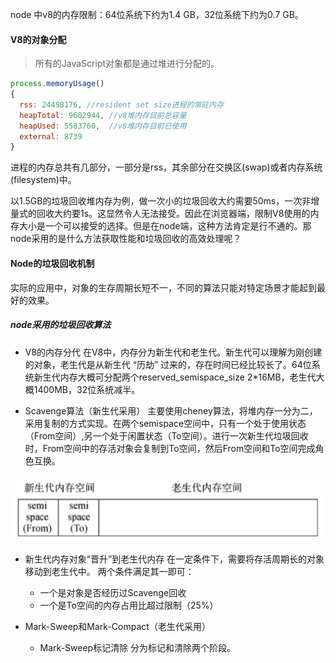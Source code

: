 

node 中v8的内存限制：64位系统下约为1.4 GB，32位系统下约为0.7 GB。

#### V8的对象分配
> 所有的JavaScript对象都是通过堆进行分配的。
```javascript
process.memoryUsage()
{ 
  rss: 24498176, //resident set size进程的常驻内存
  heapTotal: 9682944, //v8堆内存目前总容量
  heapUsed: 5583760,  //v8堆内存目前已使用
  external: 8739 
}
```
进程的内存总共有几部分，一部分是rss，其余部分在交换区(swap)或者内存系统(filesystem)中。

以1.5GB的垃圾回收堆内存为例，做一次小的垃圾回收大约需要50ms，一次非增量式的回收大约要1s。这显然令人无法接受。因此在浏览器端，限制V8使用的内存大小是一个可以接受的选择。但是在node端，这种方法肯定是行不通的。那node采用的是什么方法获取性能和垃圾回收的高效处理呢？


#### Node的垃圾回收机制
实际的应用中，对象的生存周期长短不一，不同的算法只能对特定场景才能起到最好的效果。

##### node采用的垃圾回收算法
- V8的内存分代
在V8中，内存分为新生代和老生代。新生代可以理解为刚创建的对象，老生代是从新生代 “历劫” 过来的，存在时间已经比较长了。64位系统新生代内存大概可分配两个reserved_semispace_size 2*16MB，老生代大概1400MB，32位系统减半。

- Scavenge算法（新生代采用）
主要使用cheney算法，将堆内存一分为二，采用复制的方式实现。在两个semispace空间中，只有一个处于使用状态（From空间）,另一个处于闲置状态（To空间）。进行一次新生代垃圾回收时，From空间中的存活对象会复制到To空间，然后From空间和To空间完成角色互换。

![V8的堆内存示意图](/img/深入理解node/V8堆内存示意图.png)

- 新生代内存对象“晋升”到老生代内存
在一定条件下，需要将存活周期长的对象移动到老生代中。
两个条件满足其一即可： 
    - 一个是对象是否经历过Scavenge回收
    - 一个是To空间的内存占用比超过限制（25%）




- Mark-Sweep和Mark-Compact（老生代采用）
    - Mark-Sweep标记清除
    分为标记和清除两个阶段。